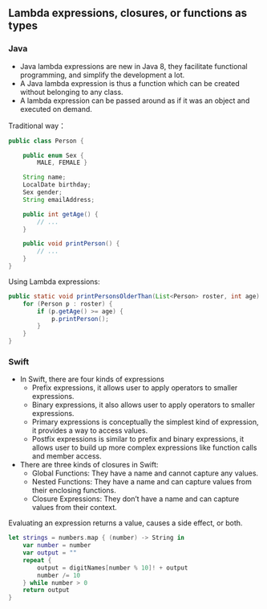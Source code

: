 ## Lambda expressions, closures, or functions as types

### Java

- Java lambda expressions are new in Java 8, they facilitate functional programming, and simplify the development a lot.
- A Java lambda expression is thus a function which can be created without belonging to any class. 
- A lambda expression can be passed around as if it was an object and executed on demand.

Traditional way：
```Java
public class Person {

    public enum Sex {
        MALE, FEMALE }

    String name;
    LocalDate birthday;
    Sex gender;
    String emailAddress;

    public int getAge() {
        // ...
    }

    public void printPerson() {
        // ...
    }
}
```

Using Lambda expressions:
```Java
public static void printPersonsOlderThan(List<Person> roster, int age) {
    for (Person p : roster) {
        if (p.getAge() >= age) {
            p.printPerson();
        }
    }
}
```

### Swift

- In Swift, there are four kinds of expressions
    - Prefix expressions, it allows user to apply operators to smaller expressions.
    - Binary expressions, it also allows user to apply operators to smaller expressions. 
    - Primary expressions is conceptually the simplest kind of expression, it provides a way to access values.
    - Postfix expressions is similar to prefix and binary expressions, it allows user to build up more complex expressions like function       calls and member access. 
- There are three kinds of closures in Swift:
    - Global Functions: They have a name and cannot capture any values.
    - Nested Functions: They have a name and can capture values from their enclosing functions.
    - Closure Expressions: They don’t have a name and can capture values from their context.

Evaluating an expression returns a value, causes a side effect, or both.
```Swift
let strings = numbers.map { (number) -> String in
    var number = number
    var output = ""
    repeat {
        output = digitNames[number % 10]! + output
        number /= 10
    } while number > 0
    return output
}
```

